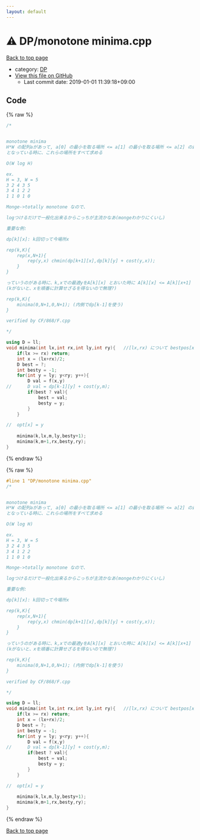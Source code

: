 ```yaml
---
layout: default
---
```


<!-- mathjax config similar to math.stackexchange -->
<script type="text/javascript" async
  src="https://cdnjs.cloudflare.com/ajax/libs/mathjax/2.7.5/MathJax.js?config=TeX-MML-AM_CHTML">
</script>
<script type="text/x-mathjax-config">
  MathJax.Hub.Config({
    TeX: { equationNumbers: { autoNumber: "AMS" }},
    tex2jax: {
      inlineMath: [ ['$','$'] ],
      processEscapes: true
    },
    "HTML-CSS": { matchFontHeight: false },
    displayAlign: "left",
    displayIndent: "2em"
  });
</script>

<script type="text/javascript" src="https://cdnjs.cloudflare.com/ajax/libs/jquery/3.4.1/jquery.min.js"></script>
<script src="https://cdn.jsdelivr.net/npm/jquery-balloon-js@1.1.2/jquery.balloon.min.js" integrity="sha256-ZEYs9VrgAeNuPvs15E39OsyOJaIkXEEt10fzxJ20+2I=" crossorigin="anonymous"></script>
<script type="text/javascript" src="../../assets/js/copy-button.js"></script>
<link rel="stylesheet" href="../../assets/css/copy-button.css" />


# :warning: DP/monotone minima.cpp

<a href="../../index.html">Back to top page</a>

* category: <a href="../../index.html#e2fca8135c2fadca093abd79a6b1c0d2">DP</a>
* <a href="{{ site.github.repository_url }}/blob/master/DP/monotone minima.cpp">View this file on GitHub</a>
    - Last commit date: 2019-01-01 11:39:18+09:00




## Code

<a id="unbundled"></a>
{% raw %}
```cpp
/*


monotone minima
H*W の配列aがあって, a[0] の最小を取る場所 <= a[1] の最小を取る場所 <= a[2] の最小を取る場所 ...
となっている時に、これらの場所をすべて求める

O(W log H)

ex.
H = 3, W = 5
3 2 4 3 5
3 4 1 2 2
1 1 0 1 0

Monge->totally monotone なので、

logつけるだけで一般化出来るからこっちが主流かなあ(mongeわかりにくいし)

重要な例:

dp[k][x]: k回切って今場所x

rep(k,K){
	rep(x,N+1){
		rep(y,x) chmin(dp[k+1][x],dp[k][y] + cost(y,x));
	}
}

っていうのがある時に、k,xでの最適yをA[k][x] とおいた時に A[k][x] <= A[k][x+1] が成り立つなら、これが適用できる
(kがないと、xを順番に計算せざるを得ないので無理?)

rep(k,K){
	minima(0,N+1,0,N+1); (内側でdp[k-1]を使う)
}

verified by CF/868/F.cpp

*/

using D = ll;
void minima(int lx,int rx,int ly,int ry){	//[lx,rx) について bestpos[x] を求める 調べる範囲は[ly,ry)でよい
	if(lx >= rx) return;
	int x = (lx+rx)/2;
	D best = ?;
	int besty = -1;
	for(int y = ly; y<ry; y++){
		D val = f(x,y)
//		D val = dp[k-1][y] + cost(y,m);
		if(best ? val){
			best = val;
			besty = y;
		}
	}

//	opt[x] = y
	
	minima(k,lx,m,ly,besty+1);
	minima(k,m+1,rx,besty,ry);
}

```
{% endraw %}

<a id="bundled"></a>
{% raw %}
```cpp
#line 1 "DP/monotone minima.cpp"
/*


monotone minima
H*W の配列aがあって, a[0] の最小を取る場所 <= a[1] の最小を取る場所 <= a[2] の最小を取る場所 ...
となっている時に、これらの場所をすべて求める

O(W log H)

ex.
H = 3, W = 5
3 2 4 3 5
3 4 1 2 2
1 1 0 1 0

Monge->totally monotone なので、

logつけるだけで一般化出来るからこっちが主流かなあ(mongeわかりにくいし)

重要な例:

dp[k][x]: k回切って今場所x

rep(k,K){
	rep(x,N+1){
		rep(y,x) chmin(dp[k+1][x],dp[k][y] + cost(y,x));
	}
}

っていうのがある時に、k,xでの最適yをA[k][x] とおいた時に A[k][x] <= A[k][x+1] が成り立つなら、これが適用できる
(kがないと、xを順番に計算せざるを得ないので無理?)

rep(k,K){
	minima(0,N+1,0,N+1); (内側でdp[k-1]を使う)
}

verified by CF/868/F.cpp

*/

using D = ll;
void minima(int lx,int rx,int ly,int ry){	//[lx,rx) について bestpos[x] を求める 調べる範囲は[ly,ry)でよい
	if(lx >= rx) return;
	int x = (lx+rx)/2;
	D best = ?;
	int besty = -1;
	for(int y = ly; y<ry; y++){
		D val = f(x,y)
//		D val = dp[k-1][y] + cost(y,m);
		if(best ? val){
			best = val;
			besty = y;
		}
	}

//	opt[x] = y
	
	minima(k,lx,m,ly,besty+1);
	minima(k,m+1,rx,besty,ry);
}

```
{% endraw %}

<a href="../../index.html">Back to top page</a>

